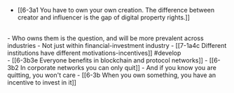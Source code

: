 - [[6-3a1 You have to own your own creation. The difference between creator and influencer is the gap of digital property rights.]]
<br>
- Who owns them is the question, and will be more prevalent across industries
  - Not just within financial-investment industry
    - [[7-1a4c Different institutions have different motivations-incentives]] #develop
<br>
- [[6-3b3e Everyone benefits in blockchain and protocol networks]]
  - [[6-3b2 In corporate networks you can only quit]]
    - And if you know you are quitting, you won't care
      - [[6-3b When you own something, you have an incentive to invest in it]]
